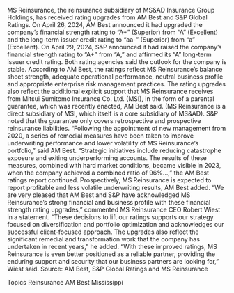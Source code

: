 MS Reinsurance, the reinsurance subsidiary of MS&AD Insurance Group Holdings, has received rating upgrades from AM Best and S&P Global Ratings.
On April 26, 2024, AM Best announced it had upgraded the company’s financial strength rating to “A+” (Superior) from “A” (Excellent) and the long-term issuer credit rating to “aa-” (Superior) from “a” (Excellent).
On April 29, 2024, S&P announced it had raised the company’s financial strength rating to “A+” from “A,” and affirmed its “A” long-term issuer credit rating.
Both rating agencies said the outlook for the company is stable.
According to AM Best, the ratings reflect MS Reinsurance’s balance sheet strength, adequate operational performance, neutral business profile and appropriate enterprise risk management practices.
The rating upgrades also reflect the additional explicit support that MS Reinsurance receives from Mitsui Sumitomo Insurance Co. Ltd. (MSI), in the form of a parental guarantee, which was recently enacted, AM Best said. (MS Reinsurance is a direct subsidiary of MSI, which itself is a core subsidiary of MS&AD).
S&P noted that the guarantee only covers retrospective and prospective reinsurance liabilities.
“Following the appointment of new management from 2020, a series of remedial measures have been taken to improve underwriting performance and lower volatility of MS Reinsurance’s portfolio,” said AM Best.
“Strategic initiatives include reducing catastrophe exposure and exiting underperforming accounts. The results of these measures, combined with hard market conditions, became visible in 2023, when the company achieved a combined ratio of 96%…,” the AM Best ratings report continued.
Prospectively, MS Reinsurance is expected to report profitable and less volatile underwriting results, AM Best added.
“We are very pleased that AM Best and S&P have acknowledged MS Reinsurance’s strong financial and business profile with these financial strength rating upgrades,” commented MS Reinsurance CEO Robert Wiest in a statement.
“These decisions to lift our ratings supports our strategy focused on diversification and portfolio optimization and acknowledges our successful client-focused approach. The upgrades also reflect the significant remedial and transformation work that the company has undertaken in recent years,” he added.
“With these improved ratings, MS Reinsurance is even better positioned as a reliable partner, providing the enduring support and security that our business partners are looking for,” Wiest said.
Source: AM Best, S&P Global Ratings and MS Reinsurance

Topics
Reinsurance
AM Best
Mississippi
